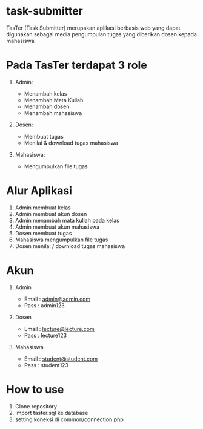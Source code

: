 # task-submitter
TasTer (Task Submitter) merupakan aplikasi berbasis web yang dapat digunakan sebagai media pengumpulan tugas yang diberikan dosen kepada mahasiswa

# Pada TasTer terdapat 3 role
1. Admin:
    - Menambah kelas
    - Menambah Mata Kuliah
    - Menambah dosen
    - Menambah mahasiswa

2. Dosen:
    - Membuat tugas
    - Menilai & download tugas mahasiswa

3. Mahasiswa:
    - Mengumpulkan file tugas 


# Alur Aplikasi
1. Admin membuat kelas
2. Admin membuat akun dosen
3. Admin menambah mata kuliah pada kelas
4. Admin membuat akun mahasiswa
5. Dosen membuat tugas
6. Mahasiswa mengumpulkan file tugas
7. Dosen menilai / download tugas mahasiswa

# Akun
1. Admin
    - Email : admin@admin.com
    - Pass  : admin123

2. Dosen
    - Email : lecture@lecture.com
    - Pass  : lecture123

3. Mahasiswa
    - Email : student@student.com
    - Pass  : student123

# How to use
1. Clone repository
2. Import taster.sql ke database
3. setting koneksi di common/connection.php
